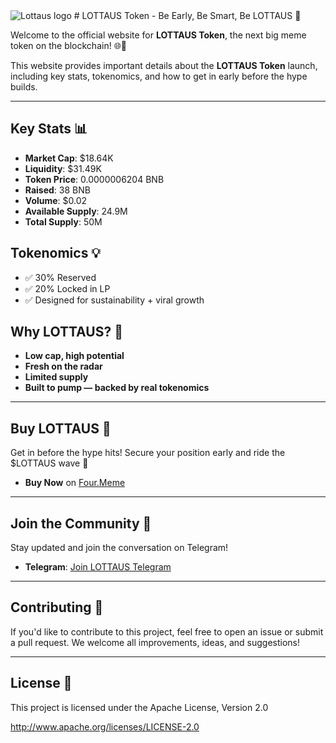 <img src="" alt="Lottaus logo">
# LOTTAUS Token - Be Early, Be Smart, Be LOTTAUS 🚨

Welcome to the official website for **LOTTAUS Token**, the next big meme token on the blockchain! 🌐🚀

This website provides important details about the **LOTTAUS Token** launch, including key stats, tokenomics, and how to get in early before the hype builds. 

---

## Key Stats 📊

- **Market Cap**: $18.64K
- **Liquidity**: $31.49K
- **Token Price**: 0.0000006204 BNB
- **Raised**: 38 BNB
- **Volume**: $0.02
- **Available Supply**: 24.9M
- **Total Supply**: 50M

## Tokenomics 💡

- ✅ 30% Reserved
- ✅ 20% Locked in LP
- ✅ Designed for sustainability + viral growth

## Why LOTTAUS? 🚀

- **Low cap, high potential**
- **Fresh on the radar**
- **Limited supply**
- **Built to pump — backed by real tokenomics**

---

## Buy LOTTAUS 🛒

Get in before the hype hits! Secure your position early and ride the $LOTTAUS wave 🚀

- **Buy Now** on [Four.Meme](https://four.meme/token/0xed37f9211fb98a514ed1b7272760d8cede180f28?code=HEMK9JC97H86)

---

## Join the Community 💬

Stay updated and join the conversation on Telegram! 

- **Telegram**: [Join LOTTAUS Telegram](https://t.me/lottaustoken)

---

## Contributing 🤝

If you'd like to contribute to this project, feel free to open an issue or submit a pull request. We welcome all improvements, ideas, and suggestions!

---

## License 📜

This project is licensed under the Apache License, Version 2.0

http://www.apache.org/licenses/LICENSE-2.0
